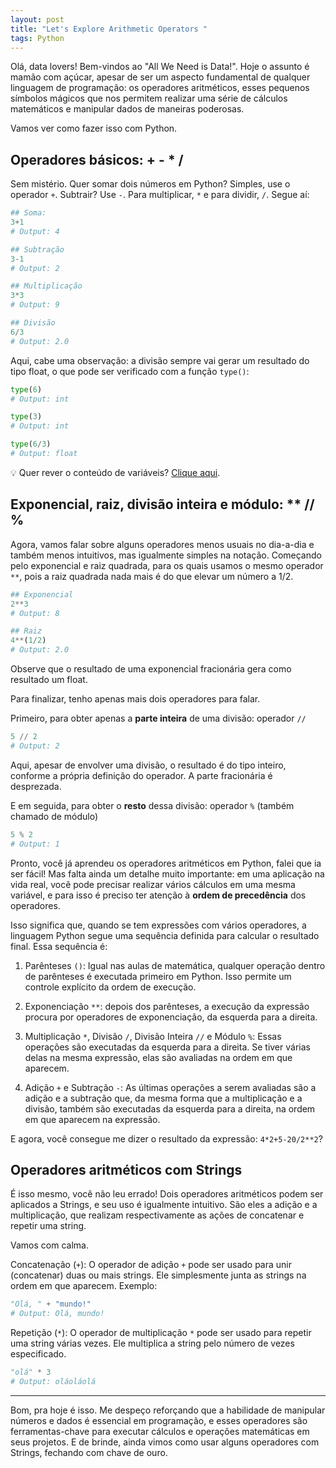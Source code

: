 ```yaml
---
layout: post
title: "Let's Explore Arithmetic Operators "
tags: Python
---
```


Olá, data lovers! Bem-vindos ao "All We Need is Data!". Hoje o assunto é mamão com açúcar, apesar de ser um aspecto fundamental de qualquer linguagem de programação: os operadores aritméticos, esses pequenos símbolos mágicos que nos permitem realizar uma série de cálculos matemáticos e manipular dados de maneiras poderosas. 

Vamos ver como fazer isso com Python.

## Operadores básicos: +  -  *  /

Sem mistério. Quer somar dois números em Python? Simples, use o operador `+`. Subtrair? Use `-`. Para multiplicar, `*` e para dividir, `/`. Segue aí:

```py 
## Soma:
3+1
# Output: 4

## Subtração
3-1
# Output: 2

## Multiplicação
3*3
# Output: 9

## Divisão
6/3
# Output: 2.0
```

Aqui, cabe uma observação: a divisão sempre vai gerar um resultado do tipo float, o que pode ser verificado com a função `type()`:

```py
type(6)
# Output: int

type(3)
# Output: int

type(6/3)
# Output: float
```
💡 Quer rever o conteúdo de variáveis? [Clique aqui](https://olimaandreza.github.io/2023/08/25/lets-create-variables.html).

## Exponencial, raiz, divisão inteira e módulo: ** // %

Agora, vamos falar sobre alguns operadores menos usuais no dia-a-dia e também menos intuitivos, mas igualmente simples na notação. Começando pelo exponencial e raiz quadrada, para os quais usamos o mesmo operador `**`, pois a raiz quadrada nada mais é do que elevar um número a 1/2.

```py
## Exponencial
2**3
# Output: 8

## Raiz
4**(1/2)
# Output: 2.0
```

Observe que o resultado de uma exponencial fracionária gera como resultado um float.

Para finalizar, tenho apenas mais dois operadores para falar.

Primeiro, para obter apenas a **parte inteira** de uma divisão: operador `//`

```py
5 // 2
# Output: 2
```

Aqui, apesar de envolver uma divisão, o resultado é do tipo inteiro, conforme a própria definição do operador. A parte fracionária é desprezada.

E em seguida, para obter o **resto** dessa divisão: operador `%` (também chamado de módulo)

```py
5 % 2 
# Output: 1
```

Pronto, você já aprendeu os operadores aritméticos em Python, falei que ia ser fácil! Mas falta ainda um detalhe muito importante: em uma aplicação na vida real, você pode precisar realizar vários cálculos em uma mesma variável, e para isso é preciso ter atenção à **ordem de precedência** dos operadores.

Isso significa que, quando se tem expressões com vários operadores, a linguagem Python segue uma sequência definida para calcular o resultado final. Essa sequência é:

1. Parênteses `()`: Igual nas aulas de matemática, qualquer operação dentro de parênteses é executada primeiro em Python. Isso permite um controle explícito da ordem de execução.

2. Exponenciação `**`: depois dos parênteses, a execução da expressão procura por operadores de exponenciação, da esquerda para a direita.

3. Multiplicação `*`, Divisão `/`, Divisão Inteira `//` e Módulo `%`: Essas operações são executadas da esquerda para a direita. Se tiver várias delas na mesma expressão, elas são avaliadas na ordem em que aparecem.

4. Adição `+` e Subtração `-`: As últimas operações a serem avaliadas são a adição e a subtração que, da mesma forma que a multiplicação e a divisão, também são executadas da esquerda para a direita, na ordem em que aparecem na expressão.

E agora, você consegue me dizer o resultado da expressão: `4*2+5-20/2**2`?

## Operadores aritméticos com Strings

É isso mesmo, você não leu errado! Dois operadores aritméticos podem ser aplicados a Strings, e seu uso é igualmente intuitivo. São eles a adição e a multiplicação, que realizam respectivamente as ações de concatenar e repetir uma string.

Vamos com calma.

Concatenação (`+`): O operador de adição `+` pode ser usado para unir (concatenar) duas ou mais strings. Ele simplesmente junta as strings na ordem em que aparecem. Exemplo:

```py
"Olá, " + "mundo!"
# Output: Olá, mundo!
```

Repetição (`*`): O operador de multiplicação `*` pode ser usado para repetir uma string várias vezes. Ele multiplica a string pelo número de vezes especificado.

```py
"olá" * 3
# Output: oláoláolá
```
_____

Bom, pra hoje é isso. Me despeço reforçando que a habilidade de manipular números e dados é essencial em programação, e esses operadores são ferramentas-chave para executar cálculos e operações matemáticas em seus projetos. E de brinde, ainda vimos como usar alguns operadores com Strings, fechando com chave de ouro.


